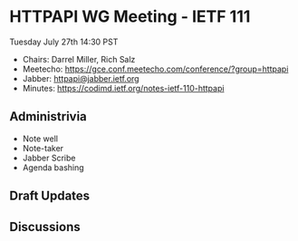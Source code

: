 # HTTPAPI WG Meeting - IETF 111

Tuesday July 27th 14:30 PST

* Chairs: Darrel Miller, Rich Salz
* Meetecho: https://gce.conf.meetecho.com/conference/?group=httpapi
* Jabber: httpapi@jabber.ietf.org
* Minutes: https://codimd.ietf.org/notes-ietf-110-httpapi

## Administrivia

- Note well
- Note-taker
- Jabber Scribe
- Agenda bashing

## Draft Updates


## Discussions

